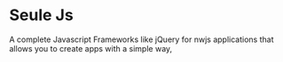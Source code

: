 # Seule Js
A complete Javascript Frameworks like jQuery for nwjs applications that allows you to create apps with a simple way,
